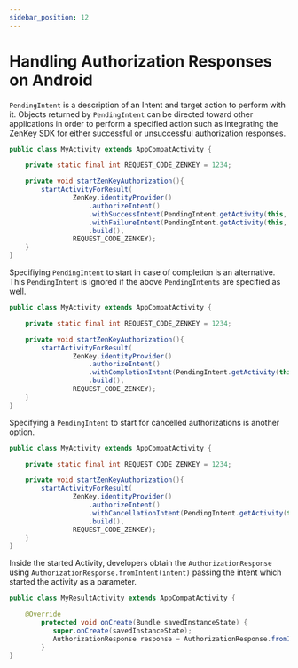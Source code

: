```yaml
---
sidebar_position: 12
---
```


# Handling Authorization Responses on Android

`PendingIntent` is a description of an Intent and target action to perform with it. Objects returned by `PendingIntent` can be directed toward other applications in order to perform a specified action such as integrating the ZenKey SDK for either successful or unsuccessful authorization responses.

```java
public class MyActivity extends AppCompatActivity {

    private static final int REQUEST_CODE_ZENKEY = 1234; 

    private void startZenKeyAuthorization(){
        startActivityForResult(
                ZenKey.identityProvider()
                    .authorizeIntent()
                    .withSuccessIntent(PendingIntent.getActivity(this, Activity.RESULT_OK, new Intent(this, SuccessActivity.class), PendingIntent.FLAG_UPDATE_CURRENT))
                    .withFailureIntent(PendingIntent.getActivity(this, Activity.RESULT_OK, new Intent(this, FailureActivity.class), PendingIntent.FLAG_UPDATE_CURRENT))
                    .build(),
                REQUEST_CODE_ZENKEY);
    }
}        
```

Specifiying `PendingIntent` to start in case of completion is an alternative. This `PendingIntent` is ignored if the above `PendingIntents` are specified as well.

```java
public class MyActivity extends AppCompatActivity {

    private static final int REQUEST_CODE_ZENKEY = 1234;

    private void startZenKeyAuthorization(){
        startActivityForResult(
                ZenKey.identityProvider()
                    .authorizeIntent()
                    .withCompletionIntent(PendingIntent.getActivity(this, Activity.RESULT_OK, new Intent(this, CompletionActivity.class), PendingIntent.FLAG_UPDATE_CURRENT))
                    .build(),
                REQUEST_CODE_ZENKEY);
    }
}        
```

Specifying a `PendingIntent` to start for cancelled authorizations is another option.

```java
public class MyActivity extends AppCompatActivity {

    private static final int REQUEST_CODE_ZENKEY = 1234;

    private void startZenKeyAuthorization(){
        startActivityForResult(
                ZenKey.identityProvider()
                    .authorizeIntent()
                    .withCancellationIntent(PendingIntent.getActivity(this, Activity.RESULT_CANCELED, new Intent(this, CancellationActivity.class), PendingIntent.FLAG_UPDATE_CURRENT))
                    .build(),
                REQUEST_CODE_ZENKEY);
    }
}        
```

Inside the started Activity, developers obtain the `AuthorizationResponse` using `AuthorizationResponse.fromIntent(intent)` passing the intent which started the activity as a parameter.

```java
public class MyResultActivity extends AppCompatActivity {

    @Override
        protected void onCreate(Bundle savedInstanceState) {
           super.onCreate(savedInstanceState);
           AuthorizationResponse response = AuthorizationResponse.fromIntent(getIntent());
        }
}        
```